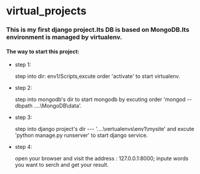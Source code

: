 # virtual_projects

### This is my first django project.Its DB is based on MongoDB.Its environment is managed by virtualenv.

#### The way to start this project:

* step 1:

	step into dir: env1/Scripts,excute order 'activate' to start virtualenv.

* step 2:

	step into mongodb's dir to start mongodb by excuting order 'mongod --dbpath ....\MongoDB\data'.

* step 3:

	step into django project's dir --- '....\vertualenvs\env1\mysite' and excute 'python manage.py runserver' to start django service.

* step 4: 

	open your browser and visit the address : 127.0.0.1:8000; inpute words you want to serch and get your result.


